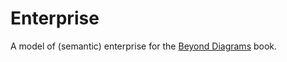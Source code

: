 # Enterprise

A model of (semantic) enterprise for the [Beyond Diagrams](https://leanpub.com/beyond-diagrams) book.
